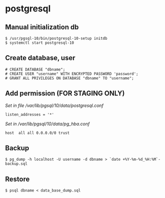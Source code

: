 # postgresql

## Manual initialization db

```console
$ /usr/pgsql-10/bin/postgresql-10-setup initdb
$ systemctl start postgresql-10
```

## Create database, user

```console
# CREATE DATABASE "dbname";
# CREATE USER "username" WITH ENCRYPTED PASSWORD 'password';
# GRANT ALL PRIVILEGES ON DATABASE "dbname" TO "username";
```

## Add permission (FOR STAGING ONLY)

*Set in file /var/lib/pgsql/10/data/postgresql.conf*
```code
listen_addresses = '*'
```

*Set in /var/lib/pgsql/10/data/pg_hba.conf*
```code
host  all all 0.0.0.0/0 trust
```

## Backup

```code
$ pg_dump -h localhost -U username -d dbname > `date +%Y-%m-%d_%H:%M`-backup.sql
```

## Restore

```code
$ psql dbname < data_base_dump.sql
```
